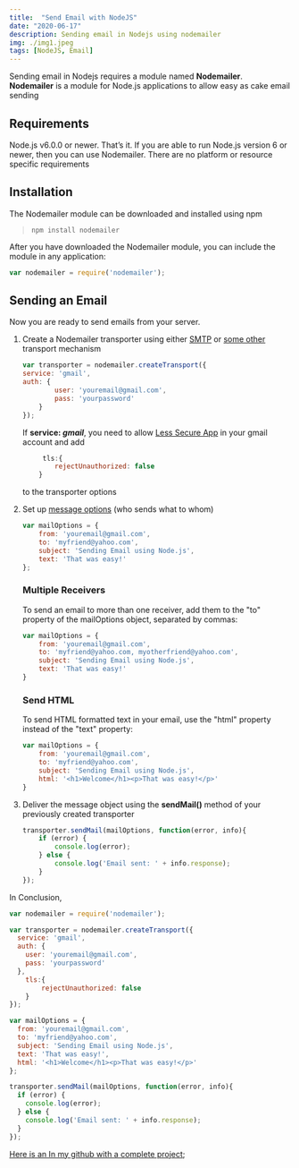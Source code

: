 ```yaml
---
title:  "Send Email with NodeJS"
date: "2020-06-17"
description: Sending email in Nodejs using nodemailer
img: ./img1.jpeg 
tags: [NodeJS, Email]
---
```

Sending email in Nodejs requires a module named **Nodemailer**.  
**Nodemailer** is a module for Node.js applications to allow easy as cake email sending  

## Requirements  

Node.js v6.0.0 or newer. That’s it. If you are able to run Node.js version 6 or newer, then you can use Nodemailer. There are no platform or resource specific requirements

## Installation  

The Nodemailer module can be downloaded and installed using npm
> ```npm install nodemailer```  


After you have downloaded the Nodemailer module, you can include the module in any application:  
```js
var nodemailer = require('nodemailer');
```  

## Sending an Email  

Now you are ready to send emails from your server.  

1. Create a Nodemailer transporter using either [SMTP](https://nodemailer.com/smtp/) or [some other](https://nodemailer.com/transports/) transport mechanism
    ```js
    var transporter = nodemailer.createTransport({
    service: 'gmail',
    auth: {
            user: 'youremail@gmail.com',
            pass: 'yourpassword'
        }
    });
    ```
    If **service: _gmail_**, you need to allow [Less Secure App](https://myaccount.google.com/lesssecureapps) in your gmail account and add 
    ```js
         tls:{
            rejectUnauthorized: false
        }
    ```
    to the transporter options 

2. Set up [message options](https://nodemailer.com/message/) (who sends what to whom)
    ```js
    var mailOptions = {
        from: 'youremail@gmail.com',
        to: 'myfriend@yahoo.com',
        subject: 'Sending Email using Node.js',
        text: 'That was easy!'
    };
    ```

    ### Multiple Receivers
    To send an email to more than one receiver, add them to the "to" property of the mailOptions object, separated by commas:
    ```js
    var mailOptions = {
        from: 'youremail@gmail.com',
        to: 'myfriend@yahoo.com, myotherfriend@yahoo.com',
        subject: 'Sending Email using Node.js',
        text: 'That was easy!'
    }
    ```

    ### Send HTML
    To send HTML formatted text in your email, use the "html" property instead of the "text" property:
    ```js
    var mailOptions = {
        from: 'youremail@gmail.com',
        to: 'myfriend@yahoo.com',
        subject: 'Sending Email using Node.js',
        html: '<h1>Welcome</h1><p>That was easy!</p>'
    }
    ```

3. Deliver the message object using the **sendMail()** method of your previously created transporter
    ```js
    transporter.sendMail(mailOptions, function(error, info){
        if (error) {
            console.log(error);
        } else {
            console.log('Email sent: ' + info.response);
        }
    });
    ```
In Conclusion, 

```js
var nodemailer = require('nodemailer');

var transporter = nodemailer.createTransport({
  service: 'gmail',
  auth: {
    user: 'youremail@gmail.com',
    pass: 'yourpassword'
  },
    tls:{
        rejectUnauthorized: false
    }
});

var mailOptions = {
  from: 'youremail@gmail.com',
  to: 'myfriend@yahoo.com',
  subject: 'Sending Email using Node.js',
  text: 'That was easy!',
  html: '<h1>Welcome</h1><p>That was easy!</p>'
};

transporter.sendMail(mailOptions, function(error, info){
  if (error) {
    console.log(error);
  } else {
    console.log('Email sent: ' + info.response);
  }
});
```

[Here is an In my github with a complete project](https://github.com/Qudusayo/mailqudusayo/blob/463f7dd1d6327ade7953a61c35281afd5d35e1d4/app.js#L30);
